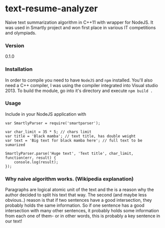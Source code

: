 # text-resume-analyzer

Naive text summarization algorithm in C++11 with wrapper for NodeJS. It was used in Smartly project and won first place in various IT competitions and olympiads.

### Version
0.1.0

### Installation

In order to compile you need to have `NodeJS` and `npm` installed.
You'll also need a C++ compiler, I was using the compiler integrated into Visual studio 2013. To build the module, go into it's directory and execute `npm build .`

### Usage

Include in your NodeJS application with 

    var SmartlyParser = require('smartparser');
    
    var char_limit = 35 * 5; // chars limit
    var title = 'Black mamba'; // text title, has double weight
    var text = 'Big text for black mamba here'; // full text to be sumarized
    
    SmartlyParser.parse('Huge text', 'Text title', char_limit, function(err, result) {
        console.log(result);
    });
    
### Why naive algorithm works. (Wikipedia explanation)

Paragraphs are logical atomic unit of the text and the is a reason why the author decided to split his text that way. The second (and maybe less obvious..) reason is that if two sentences have a good intersection, they probably holds the same information. So if one sentence has a good intersection with many other sentences, it probably holds some information from each one of them- or in other words, this is probably a key sentence in our text!